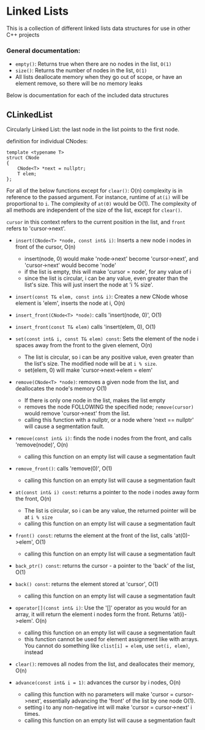 # Linked Lists
This is a collection of different linked lists data structures for use in other C++ projects

### General documentation:
- ```empty()```: Returns true when there are no nodes in the list, ```O(1)```
- ```size()```: Returns the number of nodes in the list, ```O(1)```
- All lists deallocate memory when they go out of scope, or have an element remove, so there will be no memory leaks

Below is documentation for each of the included data structures

## CLinkedList
Circularly Linked List: the last node in the list points to the first node.

definition for individual CNodes:
```
template <typename T>
struct CNode
{
    CNode<T> *next = nullptr;
    T elem;
};
```

For all of the below functions except for ```clear()```: O(n) complexity is in reference to the passed argument. For instance, runtime of ```at(i)``` will be proportional to ```i```. The complexity of ```at(0)``` would be O(1). The complexity of all methods are independent of the size of the list, except for ```clear()```.

```cursor``` in this context refers to the current position in the list, and ```front``` refers to 'cursor->next'. 

- ```insert(CNode<T> *node, const int& i)```: Inserts a new node i nodes in front of the cursor, O(n)
    - insert(node, 0) would make 'node->next' become 'cursor->next', and 'cursor->next' would become 'node'
    - if the list is empty, this will make 'cursor = node', for any value of i
    - since the list is circular, i can be any value, even greater than the list's size. This will just insert the node at 'i % size'.

- ```insert(const T& elem, const int& i)```: Creates a new CNode whose element is 'elem', inserts the node at i, O(n)

- ```insert_front(CNode<T> *node)```: calls 'insert(node, 0)', O(1)
- ```insert_front(const T& elem)``` calls 'insert(elem, 0), O(1)

- ```set(const int& i, const T& elem) const```: Sets the element of the node i spaces away from the front to the given element, O(n)
    - The list is circular, so i can be any positive value, even greater than the list's size. The modified node will be at ```i % size```.
    - set(elem, 0) will make 'cursor->next->elem = elem'

- ```remove(CNode<T> *node)```: removes a given node from the list, and deallocates the node's memory O(1)
    - If there is only one node in the list, makes the list empty
    - removes the node FOLLOWING the specified node; ```remove(cursor)``` would remove 'cursor->next' from the list.
    - calling this function with a nullptr, or a node where 'next == nullptr' will cause a segmentation fault.

- ```remove(const int& i)```: finds the node i nodes from the front, and calls 'remove(node)', O(n)
    - calling this function on an empty list will cause a segmentation fault

- ```remove_front()```: calls 'remove(0)', O(1)
    - calling this function on an empty list will cause a segmentation fault

- ```at(const int& i) const```: returns a pointer to the node i nodes away form the front, O(n)
    - The list is circular, so i can be any value, the returned pointer will be at ```i % size```
    - calling this function on an empty list will cause a segmentation fault

- ```front() const```: returns the element at the front of the list, calls 'at(0)->elem', O(1)
    - calling this function on an empty list will cause a segmentation fault

- ```back_ptr() const```: returns the cursor - a pointer to the 'back' of the list, O(1)

- ```back() const```: returns the element stored at 'cursor', O(1)
    - calling this function on an empty list will cause a segmentation fault

- ```operator[](const int& i)```: Use the '[]' operator as you would for an array, it will return the element i nodes form the front. Returns 'at(i)->elem'. O(n)
    - calling this function on an empty list will cause a segmentation fault
    - this function cannot be used for element assignment like with arrays. You cannot do something like `clist[i] = elem`, use `set(i, elem)`, instead

- ```clear()```: removes all nodes from the list, and deallocates their memory, O(n)

- ```advance(const int& i = 1)```: advances the cursor by i nodes, O(n)
    - calling this function with no parameters will make 'cursor = cursor->next', essentially advancing the 'front' of the list by one node O(1).
    - setting i to any non-negative int will make 'cursor = cursor->next' i times.
    - calling this function on an empty list will cause a segmentation fault